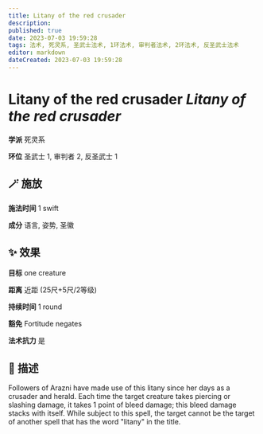 ```yaml
---
title: Litany of the red crusader
description: 
published: true
date: 2023-07-03 19:59:28
tags: 法术, 死灵系, 圣武士法术, 1环法术, 审判者法术, 2环法术, 反圣武士法术
editor: markdown
dateCreated: 2023-07-03 19:59:28
---
```


# **Litany of the red crusader** *Litany of the red crusader*

**学派** 死灵系 

**环位** 圣武士 1, 审判者 2, 反圣武士 1

## 🪄 施放

**施法时间** 1 swift

**成分** 语言, 姿势, 圣徽

## ✨ 效果 

**目标** one creature 

**距离** 近距 (25尺+5尺/2等级)  

**持续时间** 1 round 

**豁免** Fortitude negates

**法术抗力** 是

## 📖 描述

Followers of Arazni have made use of this litany since her days as a crusader and herald. Each time the target creature takes piercing or slashing damage, it takes 1 point of bleed damage; this bleed damage stacks with itself. While subject to this spell, the target cannot be the target of another spell that has the word "litany" in the title.
    
